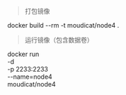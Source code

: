 > 打包镜像

docker build --rm -t moudicat/node4 .

> 运行镜像（包含数据卷）

docker run \
        -d \
        -p 2233:2233 \
        --name=node4  \
        moudicat/node4